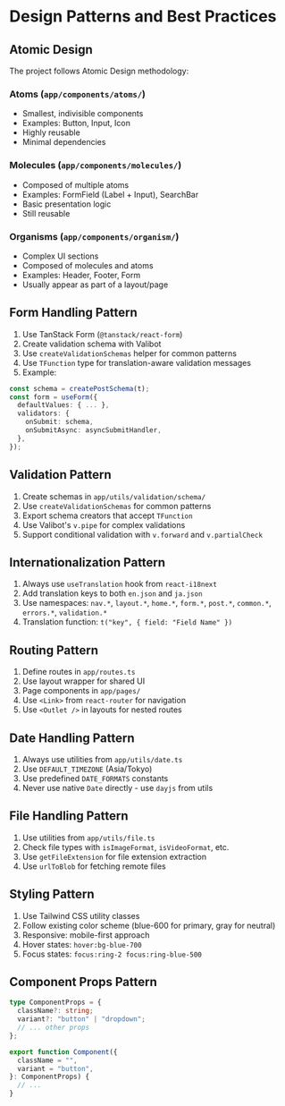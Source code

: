# Design Patterns and Best Practices

## Atomic Design

The project follows Atomic Design methodology:

### Atoms (`app/components/atoms/`)

- Smallest, indivisible components
- Examples: Button, Input, Icon
- Highly reusable
- Minimal dependencies

### Molecules (`app/components/molecules/`)

- Composed of multiple atoms
- Examples: FormField (Label + Input), SearchBar
- Basic presentation logic
- Still reusable

### Organisms (`app/components/organism/`)

- Complex UI sections
- Composed of molecules and atoms
- Examples: Header, Footer, Form
- Usually appear as part of a layout/page

## Form Handling Pattern

1. Use TanStack Form (`@tanstack/react-form`)
2. Create validation schema with Valibot
3. Use `createValidationSchemas` helper for common patterns
4. Use `TFunction` type for translation-aware validation messages
5. Example:

```typescript
const schema = createPostSchema(t);
const form = useForm({
  defaultValues: { ... },
  validators: {
    onSubmit: schema,
    onSubmitAsync: asyncSubmitHandler,
  },
});
```

## Validation Pattern

1. Create schemas in `app/utils/validation/schema/`
2. Use `createValidationSchemas` for common patterns
3. Export schema creators that accept `TFunction`
4. Use Valibot's `v.pipe` for complex validations
5. Support conditional validation with `v.forward` and `v.partialCheck`

## Internationalization Pattern

1. Always use `useTranslation` hook from `react-i18next`
2. Add translation keys to both `en.json` and `ja.json`
3. Use namespaces: `nav.*`, `layout.*`, `home.*`, `form.*`, `post.*`, `common.*`, `errors.*`, `validation.*`
4. Translation function: `t("key", { field: "Field Name" })`

## Routing Pattern

1. Define routes in `app/routes.ts`
2. Use layout wrapper for shared UI
3. Page components in `app/pages/`
4. Use `<Link>` from `react-router` for navigation
5. Use `<Outlet />` in layouts for nested routes

## Date Handling Pattern

1. Always use utilities from `app/utils/date.ts`
2. Use `DEFAULT_TIMEZONE` (Asia/Tokyo)
3. Use predefined `DATE_FORMATS` constants
4. Never use native `Date` directly - use `dayjs` from utils

## File Handling Pattern

1. Use utilities from `app/utils/file.ts`
2. Check file types with `isImageFormat`, `isVideoFormat`, etc.
3. Use `getFileExtension` for file extension extraction
4. Use `urlToBlob` for fetching remote files

## Styling Pattern

1. Use Tailwind CSS utility classes
2. Follow existing color scheme (blue-600 for primary, gray for neutral)
3. Responsive: mobile-first approach
4. Hover states: `hover:bg-blue-700`
5. Focus states: `focus:ring-2 focus:ring-blue-500`

## Component Props Pattern

```typescript
type ComponentProps = {
  className?: string;
  variant?: "button" | "dropdown";
  // ... other props
};

export function Component({
  className = "",
  variant = "button",
}: ComponentProps) {
  // ...
}
```
